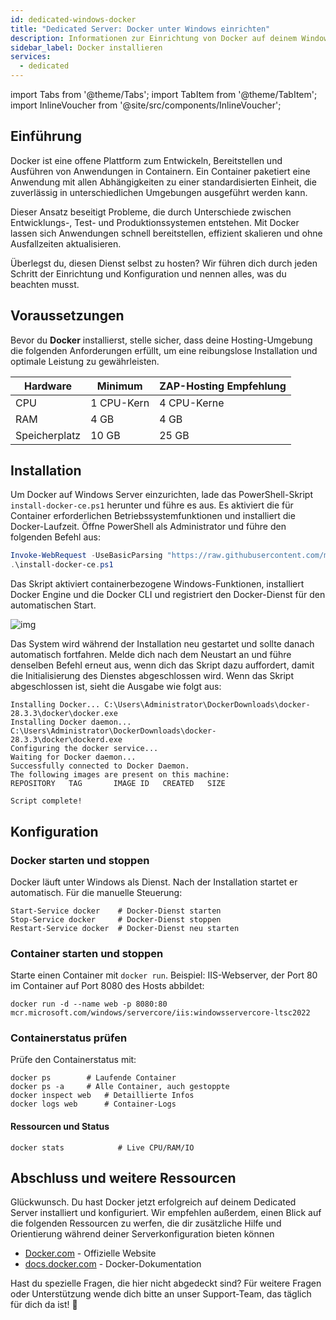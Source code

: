 ```yaml
---
id: dedicated-windows-docker
title: "Dedicated Server: Docker unter Windows einrichten"
description: Informationen zur Einrichtung von Docker auf deinem Windows-Dedicated Server von ZAP-Hosting - ZAP-Hosting.com Dokumentation
sidebar_label: Docker installieren
services:
  - dedicated
---
```


import Tabs from '@theme/Tabs';
import TabItem from '@theme/TabItem';
import InlineVoucher from '@site/src/components/InlineVoucher';

## Einführung

Docker ist eine offene Plattform zum Entwickeln, Bereitstellen und Ausführen von Anwendungen in Containern. Ein Container paketiert eine Anwendung mit allen Abhängigkeiten zu einer standardisierten Einheit, die zuverlässig in unterschiedlichen Umgebungen ausgeführt werden kann. 

Dieser Ansatz beseitigt Probleme, die durch Unterschiede zwischen Entwicklungs-, Test- und Produktionssystemen entstehen. Mit Docker lassen sich Anwendungen schnell bereitstellen, effizient skalieren und ohne Ausfallzeiten aktualisieren.

Überlegst du, diesen Dienst selbst zu hosten? Wir führen dich durch jeden Schritt der Einrichtung und Konfiguration und nennen alles, was du beachten musst.

<InlineVoucher />



## Voraussetzungen

Bevor du **Docker** installierst, stelle sicher, dass deine Hosting-Umgebung die folgenden Anforderungen erfüllt, um eine reibungslose Installation und optimale Leistung zu gewährleisten.

| Hardware   | Minimum       | ZAP-Hosting Empfehlung |
| ---------- | ------------- | ---------------------- |
| CPU        | 1 CPU-Kern   | 4 CPU-Kerne           |
| RAM        | 4 GB          | 4 GB                   |
| Speicherplatz | 10 GB     | 25 GB                  |



## Installation

Um Docker auf Windows Server einzurichten, lade das PowerShell-Skript `install-docker-ce.ps1` herunter und führe es aus. Es aktiviert die für Container erforderlichen Betriebssystemfunktionen und installiert die Docker-Laufzeit. Öffne PowerShell als Administrator und führe den folgenden Befehl aus: 

```powershell
Invoke-WebRequest -UseBasicParsing "https://raw.githubusercontent.com/microsoft/Windows-Containers/Main/helpful_tools/Install-DockerCE/install-docker-ce.ps1" -o install-docker-ce.ps1
.\install-docker-ce.ps1
```

Das Skript aktiviert containerbezogene Windows-Funktionen, installiert Docker Engine und die Docker CLI und registriert den Docker-Dienst für den automatischen Start.

![img](https://screensaver01.zap-hosting.com/index.php/s/y26fPWy63FAWJGp/download)

Das System wird während der Installation neu gestartet und sollte danach automatisch fortfahren. Melde dich nach dem Neustart an und führe denselben Befehl erneut aus, wenn dich das Skript dazu auffordert, damit die Initialisierung des Dienstes abgeschlossen wird. Wenn das Skript abgeschlossen ist, sieht die Ausgabe wie folgt aus:

```
Installing Docker... C:\Users\Administrator\DockerDownloads\docker-28.3.3\docker\docker.exe
Installing Docker daemon... C:\Users\Administrator\DockerDownloads\docker-28.3.3\docker\dockerd.exe
Configuring the docker service...
Waiting for Docker daemon...
Successfully connected to Docker Daemon.
The following images are present on this machine:
REPOSITORY   TAG       IMAGE ID   CREATED   SIZE

Script complete!
```



## Konfiguration

### Docker starten und stoppen

Docker läuft unter Windows als Dienst. Nach der Installation startet er automatisch. Für die manuelle Steuerung:

```
Start-Service docker    # Docker-Dienst starten
Stop-Service docker     # Docker-Dienst stoppen
Restart-Service docker  # Docker-Dienst neu starten
```



### Container starten und stoppen

Starte einen Container mit `docker run`. Beispiel: IIS-Webserver, der Port 80 im Container auf Port 8080 des Hosts abbildet:

```
docker run -d --name web -p 8080:80 mcr.microsoft.com/windows/servercore/iis:windowsservercore-ltsc2022
```



### Containerstatus prüfen

Prüfe den Containerstatus mit:

```
docker ps        # Laufende Container
docker ps -a     # Alle Container, auch gestoppte
docker inspect web   # Detaillierte Infos
docker logs web      # Container-Logs
```



#### Ressourcen und Status

```
docker stats            # Live CPU/RAM/IO
```




## Abschluss und weitere Ressourcen

Glückwunsch. Du hast Docker jetzt erfolgreich auf deinem Dedicated Server installiert und konfiguriert. Wir empfehlen außerdem, einen Blick auf die folgenden Ressourcen zu werfen, die dir zusätzliche Hilfe und Orientierung während deiner Serverkonfiguration bieten können

- [Docker.com](https://Docker.com/) - Offizielle Website
- [docs.docker.com](https://docs.docker.com/) - Docker-Dokumentation

Hast du spezielle Fragen, die hier nicht abgedeckt sind? Für weitere Fragen oder Unterstützung wende dich bitte an unser Support-Team, das täglich für dich da ist! 🙂

